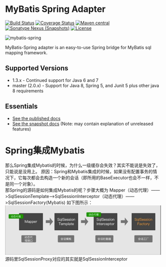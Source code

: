 MyBatis Spring Adapter
======================

[![Build Status](https://travis-ci.org/mybatis/spring.svg?branch=master)](https://travis-ci.org/mybatis/spring)
[![Coverage Status](https://coveralls.io/repos/mybatis/spring/badge.svg?branch=master&service=github)](https://coveralls.io/github/mybatis/spring?branch=master)
[![Maven central](https://maven-badges.herokuapp.com/maven-central/org.mybatis/mybatis-spring/badge.svg)](https://maven-badges.herokuapp.com/maven-central/org.mybatis/mybatis-spring)
[![Sonatype Nexus (Snapshots)](https://img.shields.io/nexus/s/https/oss.sonatype.org/org.mybatis/mybatis-spring.svg)](https://oss.sonatype.org/content/repositories/snapshots/org/mybatis/mybatis-spring/)
[![License](http://img.shields.io/:license-apache-brightgreen.svg)](http://www.apache.org/licenses/LICENSE-2.0.html)

![mybatis-spring](http://mybatis.github.io/images/mybatis-logo.png)

MyBatis-Spring adapter is an easy-to-use Spring bridge for MyBatis sql mapping framework.

Supported Versions
------------------

- 1.3.x - Continued support for Java 6 and 7
- master (2.0.x) - Support for Java 8, Spring 5, and Junit 5 plus other java 8 requirements

Essentials
----------

* [See the published docs](http://mybatis.github.io/spring/)
* [See the snapshot docs](src/site/markdown) (Note: may contain explanation of unreleased features)

# Spring集成Mybatis
那么Spring集成Mybatis的时候，为什么一级缓存会失效？其实不能说是失效了，只能说是没用上。
原因：Spring和Mybatis集成的时候，如果没有配置事务的情况下，它每次都会去构造一个新的会话（即所用的BaseExecutor也会不一样，不是同一个对象）。
<br>
那Spring的源码是如何集成Mybatis的呢？步骤大概为
Mapper（动态代理）——>SqlSessionTemplate——>SqlSessionInterceptor（动态代理）——>SqlSessionFactory(Mybatis)
如下图所示：
![Spring调用Mybatis的流程](img/20210516211712.png)
源码里SqlSessionProxy对应的其实就是SqlSessionInterceptor

